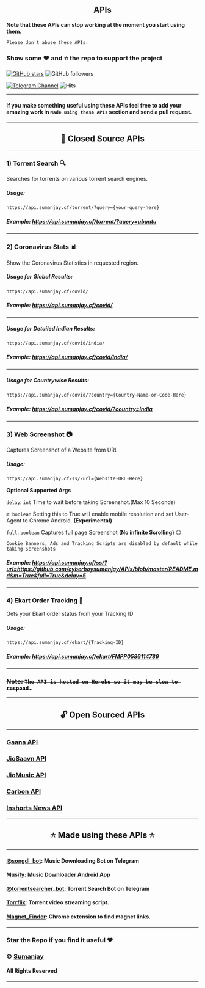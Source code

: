 ## <center>APIs</center>
**Note that these APIs can stop working at the moment you start using them.**

``Please don't abuse these APIs.``
### Show some :heart: and :star: the repo to support the project

[![GitHub stars](https://img.shields.io/github/stars/cyberboysumanjay/apis.svg?style=social&label=Star)](https://github.com/cyberboysumanjay/APIs) ![GitHub followers](https://img.shields.io/github/followers/cyberboysumanjay.svg?style=social&label=Follow)

[![Telegram Channel](https://img.shields.io/badge/Telegram-Channel-orange)](https://t.me/sjprojects)
![Hits](https://hits.seeyoufarm.com/api/count/incr/badge.svg?url=https://github.com/cyberboysumanjay/APIs)

---
#### **If you make something useful using these APIs feel free to add your amazing work in `Made using these APIs` section and send a pull request.**
---
## <center>:closed_lock_with_key: **Closed Source APIs**</center>
---
### **1) Torrent Search** :mag:
Searches for torrents on various torrent search engines.
##### Usage:  

```sh
https://api.sumanjay.cf/torrent/?query={your-query-here}
```
##### **Example:** https://api.sumanjay.cf/torrent/?query=ubuntu

---
### **2) Coronavirus Stats** :bar_chart:
Show the Coronavirus Statistics in requested region.
##### Usage for Global Results:  

```sh
https://api.sumanjay.cf/covid/
```
##### **Example:** https://api.sumanjay.cf/covid/
---
##### Usage for Detailed Indian Results:  

```sh
https://api.sumanjay.cf/covid/india/
```

##### **Example:** https://api.sumanjay.cf/covid/india/
---
##### Usage for Countrywise Results:  

```sh
https://api.sumanjay.cf/covid/?country={Country-Name-or-Code-Here}
```

##### **Example:** https://api.sumanjay.cf/covid/?country=India
---

### **3) Web Screenshot** :camera:
Captures Screenshot of a Website from URL
##### Usage:  

```sh
https://api.sumanjay.cf/ss/?url={Website-URL-Here}
```

**Optional Supported Args**

`delay`: `int` Time to wait before taking Screenshot.(Max 10 Seconds)

`m`: `boolean` Setting this to True will enable mobile resolution and set User-Agent to Chrome Android. **(Experimental)**

`full`: `boolean` Captures full page Screenshot **(No infinite Scrolling)** :neutral_face:

`Cookie Banners, Ads and Tracking Scripts are disabled by default while taking Screenshots`
##### **Example:** https://api.sumanjay.cf/ss/?url=https://github.com/cyberboysumanjay/APIs/blob/master/README.md&m=True&full=True&delay=5
---

### **4) Ekart Order Tracking** :truck:
Gets your Ekart order status from your Tracking ID 
##### Usage:  

```sh
https://api.sumanjay.cf/ekart/{Tracking-ID}
```

##### **Example:** https://api.sumanjay.cf/ekart/FMPP0586114789

---
### ~~**Note:** ```The API is hosted on Heroku so it may be slow to respond.```~~

---

## <center>:unlock: Open Sourced APIs</center>
---
### [Gaana API](https://github.com/cyberboysumanjay/GaanaAPI)
### [JioSaavn API](https://github.com/cyberboysumanjay/JioSaavnAPI)
### [JioMusic API](https://github.com/cyberboysumanjay/JioMusicAPI)
### [Carbon API](https://github.com/cyberboysumanjay/Carbon-API)
### [Inshorts News API](https://github.com/cyberboysumanjay/Inshorts-News-API)

---
## <center>:star: Made using these APIs :star:</center>
---
#### [@songdl_bot](https://t.me/songdl_bot): Music Downloading Bot on Telegram
#### [Musify](https://kutt.it/songdlapp): Music Downloader Android App
#### [@torrentsearcher_bot](https://t.me/torrentsearcher_bot): Torrent Search Bot on Telegram
#### [Torrflix](https://github.com/yadavgulshan/torrentstreamer): Torrent video streaming script.
#### [Magnet_Finder](https://chrome.google.com/webstore/detail/magnet-finder/gmmdnbmmjmoddokgggkbfehpbfepaman/related?hl=pt-BR&authuser=0): Chrome extension to find magnet links.

---
### Star the Repo if you find it useful :heart:
### © [Sumanjay](https://cyberboysumanjay.github.io)
#### All Rights Reserved
---
